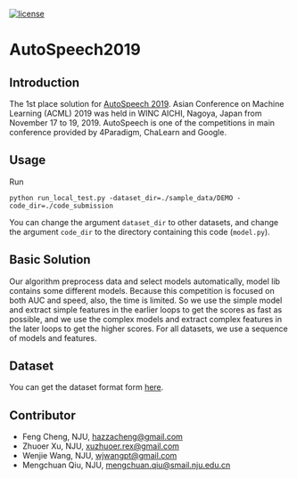 [![license](https://img.shields.io/badge/license-GPL%203.0-green.svg)](https://github.com/HazzaCheng/AutoSpeech/blob/master/LICENSE)

# AutoSpeech2019

## Introduction

The 1st place solution for [AutoSpeech 2019](https://www.4paradigm.com/competition/autospeech2019). Asian Conference on Machine Learning (ACML) 2019 was held in WINC AICHI, Nagoya, Japan from November 17 to 19, 2019. AutoSpeech is one of the competitions in main conference provided by 4Paradigm, ChaLearn and Google. 

## Usage

Run

```
python run_local_test.py -dataset_dir=./sample_data/DEMO -code_dir=./code_submission
```

You can change the argument `dataset_dir` to other datasets, and change the argument `code_dir` to the directory containing this code (`model.py`).

## Basic Solution

Our algorithm preprocess data and select models automatically, model lib contains some different models. Because this competition is focused on both AUC and speed, also, the time is limited. So we use the simple model and extract simple features in the earlier loops to get the scores as fast as possible, and we use the complex models and extract complex features in the later loops to get the higher scores. For all datasets, we use a sequence of models and features.

## Dataset

You can get the dataset format form [here](https://www.4paradigm.com/competition/autospeech2019).

## Contributor

- Feng Cheng, NJU, [hazzacheng@gmail.com](mailto:hazzacheng@gmail.com)
- Zhuoer Xu, NJU, [xuzhuoer.rex@gmail.com](mailto:xuzhuoer.rex@gmail.com)
- Wenjie Wang, NJU, [wjwangpt@gmail.com](mailto:wjwangpt@gmail.com)
- Mengchuan Qiu, NJU, [mengchuan.qiu@smail.nju.edu.cn](mailto:mengchuan.qiu@smail.nju.edu.cn)
